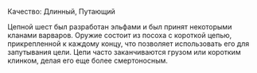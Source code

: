 Качество: Длинный, Путающий

Цепной шест был разработан эльфами и был принят некоторыми кланами варваров. Оружие состоит из посоха с короткой цепью, прикрепленной к каждому концу, что позволяет использовать его для запутывания цели. Цепи часто заканчиваются грузом или коротким клинком, делая его еще более смертоносным.